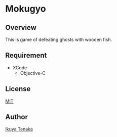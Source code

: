 # Mokugyo

## Overview
This is game of defeating ghosts with wooden fish.

## Requirement
- XCode
  - Objective-C

## License
[MIT](https://github.com/i-tanaka730/Mokugyo/blob/main/LICENSE)

## Author
[Ikuya Tanaka](https://github.com/i-tanaka730)
